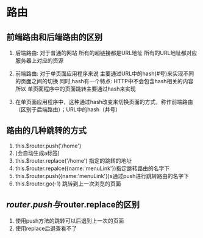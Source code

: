 # 路由

## 前端路由和后端路由的区别

1. 后端路由: 对于普通的网站  所有的超链接都是URL地址  所有的URL地址都对应服务器上对应的资源
2. 前端路由: 对于单页面应用程序来说  主要通过URL中的hash(#号)来实现不同的页面之间的切换 
   同时,hash有一个特点: HTTP中不会包含hash相关的内容  所以  单页面程序中的页面跳转主要通过hash来实现

3. 在单页面应用程序中，这种通过hash改变来切换页面的方式，称作前端路由（区别于后端路由）；URL中的hash（井号） 

## 路由的几种跳转的方式

1. this.$router.push('/home')
2. <router-link to="/home"></router-link>(会自动生成a标签)
3. this.$router.replace('/home') 指定的跳转的地址
4. this.$router.repalce({name:'menuLink'})指定跳转路由的名字下
5. this.$router.push({name:'menuLink'})s通过push进行跳转路由的名字下
6. this.$router.go(-1) 跳转到上一次浏览的页面

## $router.push与$router.replace的区别

1. 使用push方法的跳转可以后退到上一次的页面
2. 使用replace后退查看不了



